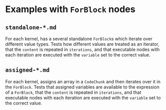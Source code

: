 # Examples with `ForBlock` nodes

## `standalone-*.md`

For each kernel, has a several standalone `ForBlock`s which iterate over different value types. Tests how different values are treated as an iterator, that the `content` is repeated in `iterations`, and that executable nodes with each iteration are executed with the `variable` set to the correct value.


## `assigned-*.md`

For each kernel, assigns an array in a `CodeChunk` and then iterates over it in the `ForBlock`. Tests that assigned variables are available to the expression of a `ForBlock`, that the `content` is repeated in `iterations`, and that executable nodes with each iteration are executed with the `variable` set to the correct value.
